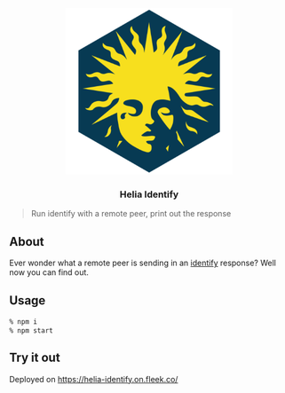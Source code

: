 <p align="center">
  <a href="https://github.com/ipfs/helia" title="Helia">
    <img src="https://raw.githubusercontent.com/ipfs/helia/main/assets/helia.png" alt="Helia logo" width="300" />
  </a>
</p>

<h3 align="center">Helia Identify</h3>

> Run identify with a remote peer, print out the response

## About

Ever wonder what a remote peer is sending in an [identify](https://github.com/libp2p/specs/blob/master/identify/README.md) response?  Well now you can find out.

## Usage

```console
% npm i
% npm start
```

## Try it out

Deployed on https://helia-identify.on.fleek.co/
